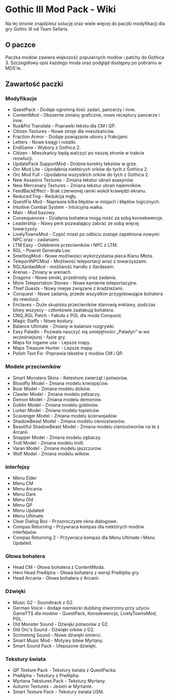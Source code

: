 # Gothic III Mod Pack - Wiki

Na tej stronie znajdziesz solucję oraz wiele więcej do paczki modyfikacji dla gry Gothic III od Team Sefaris.

## O paczce

Paczka modów zawiera większość popularnych modów i patchy do Gothica 3. Szczegółowy opis każdego moda oraz podgląd dostępny po pobraniu w MDS'ie.

## Zawartość paczki

### Modyfikacje

- QuestPack - Dodaje ogromną ilość zadań, pancerzy i inne.
- ContentMod - Obszerne zmiany graficzne, nowe receptury pancerze i inne.
- Rus&Pol Translate - Poprawki tekstu dla CM i QP.
- Citizen Textures - Nowe stroje dla mieszkańców.
- Fraction Armor - Dodaje powiązanie ubioru z frakcjami.
- Letters - Nowe księgi i notatki.
- EndGame - Wybory z Gothica 2.
- Citizen - Mieszkańcy będą walczyć po naszej stronie w trakcie reowlucji.
- UpdatePack SupportMod - Drobne korekty tekstów w grze.
- Orc Mod Lite - Upodabnia niektórych orków do tych z Gothica 2.
- Orc Mod Full - Upodabnia wszystkich orków do tych z Gothica 2.
- New Assasins Textures - Zmiana tekstur ubrań asasynów.
- New Mercenary Textures - Zmiana tekstur ubrań najemników.
- FeedBackEffect - Brak czerwonej ramki wokół krawędzi ekranu.
- Reduced Fog - Redukcja mgły.
- QuestFix Mod - Naprawia kilka błędów w misjach i błędów logicznych.
- Intuitive Combat System - Intuicyjna walka.
- Main - Mod bazowy.
- Consequences - Działania bohatera mogą nieść za sobą konsekwencje.
- Leadership - Nowy perk pozwalający zabrać ze sobą więcej towarzyszy.
- LivelyTownsMod - Część miast po odbiciu zostaje zapełniona nowymi NPC oraz - zadaniami.
- LTM Easy - Osłabienie przeciwników i NPC z LTM.
- RGL - Powrót Generała Lee.
- SmeltingMod - Nowe możliwości wykorzystania pieca Klanu Młota.
- TeleportNPCMod - Możliwość teleportacji wraz z towarzyszami.
- RGLXardasMod - możliwość handlu z Xardasem.
- Arenas - Zmiany w arenach.
- Dragons - Nowe smoki, przedmioty oraz zadania.
- More Teleportation Stones - Nowe kamienie teleportacyjne.
- Thief Quests - Nowy miejse związane z kradzieżami.
- Conquest - Nowe zadania, przede wszystkim przygotowujące bohatera do rewolucji.
- Enclaves - Duże skupiska przeciwników stanowią enklawy, podczas bitwy wszyscy - członkowie zaatakują bohatera.
- CNQ_RGL Patch - Fabuła z PGL dla moda Conquest.
- Magic Staffs - Nowe kostury.
- Balance Ultimate - Zmiany w balansie rozgrywki.
- Easy Paladin - Pozwala nauczyć się umiejętności „Paladyn” w we wcześniejszej - fazie gry.
- Maps for ingame use - Lepsze mapy.
- Maps Treasure Hunter - Lepsze mapy.
- Polish Text Fix -Poprawia tekstów z modów CM i QP.

### Modele przeciwników

- Smart Monsters Skins - Retexture zwierząt i potworów.
- Bloodfly Model - Zmiana modelu krwiopijców.
- Boar Model - Zmiana modelu dzików.
- Clawler Model - Zmiana modelu pełzaczy.
- Demon Model - Zmiana modelu demonów.
- Goblin Model - Zmiana modelu goblinów.
- Lurker Model - Zmiana modelu topielców.
- Scavenger Model - Zmiana modelu ścierwojadów.
- ShadowBeast Model - Zmiana modelu cieniostworów.
- Beautiful ShadowBeast Model - Zmiana modelu cieniostworów na te z Arcanii.
- Snapper Model - Zmiana modelu zębaczy.
- Troll Model - Zmiana modelu trolli.
- Varan Model - Zmiana modelu jaszczurów.
- Wolf Model - Zmiana modelu wilków.

### Interfejsy

- Menu Elder
- Menu CM
- Menu Arcania
- Menu Dark
- Menu Old
- Menu QP
- Menu Updated
- Menu Ultimate
- Clear Dialog Box - Przezroczyste okna dialogowe.
- Compas Returning - Przywraca kompas dla niektórych modów interfejsów.
- Compas Returning 2 - Przywraca kompas dla Menu Ultimate i Menu Updated.

### Głowa bohatera

- Head CM - Głowa bohatera z ContentModa.
- Hero Head PreAlpha - Głowa bohatera z wersji PreAlpha gry.
- Head Arcania - Głowa bohatera z Arcanii.

### Dźwięki

- Music G2 - Soundtrack z G2.
- German Voice - dodaje niemiecki dubbing stworzony przy użyciu GameTTS dla modów - QuestPack, Konsekwencje, LivelyTownsMod, PGL.
- Old Monster Sound - Dźwięki potworów z G2.
- Old Orc's Sound - Dźwięki orków z G2.
- Scrimming Sound - Nowe dźwięki śmierci.
- Smart Music Mod - Motywy bitew Myrtany.
- Smart Sound Pack - Ulepszone dźwięki.

### Tekstury świata

- QP Texture Pack - Tekstury świata z QuestPacka.
- PreAlpha - Tekstury z PreAlpha.
- Myrtana Tekstures Pack - Tekstury Myrtany.
- Autumn Textures - Jesień w Myrtanie.
- Smart Texture Pack - Tekstury świata USМ.

